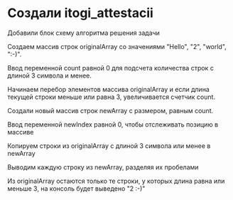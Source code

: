 # Создали itogi_attestacii

Добавили блок схему алгоритма решения задачи

Создаем массив строк originalArray со значениями "Hello", "2", "world", ":-)".

Ввод переменной count равной 0 для подсчета количества строк с длиной 3 символа и менее.

Начинаем перебор элементов массива originalArray и если длина текущей строки меньше или равна 3, увеличивается счетчик count.

Создали новый массив строк newArray с размером, равным count.

Ввод переменной newIndex равной 0, чтобы отслеживать позицию в массиве

Копируем строки из originalArray с длиной 3 символа или менее в newArray

Выводим каждую строку из newArray, разделяя их пробелами

Из originalArray остаются только те строки, у которых длина равна или меньше 3, на консоль будет выведено "2 :-)"
